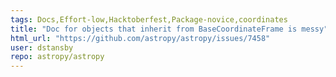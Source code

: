 ```yaml
---
tags: Docs,Effort-low,Hacktoberfest,Package-novice,coordinates
title: "Doc for objects that inherit from BaseCoordinateFrame is messy"
html_url: "https://github.com/astropy/astropy/issues/7458"
user: dstansby
repo: astropy/astropy
---
```


